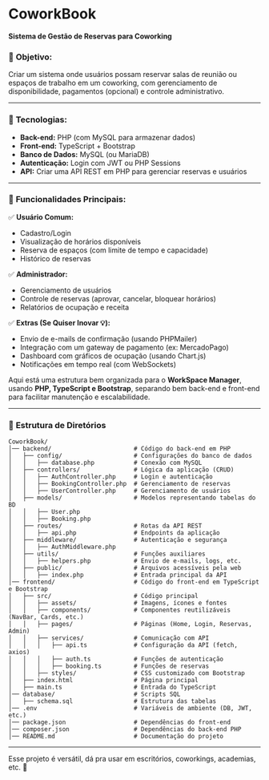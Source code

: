 # CoworkBook

**Sistema de Gestão de Reservas para Coworking**  

### 🔹 **Objetivo:**  
Criar um sistema onde usuários possam reservar salas de reunião ou espaços de trabalho em um coworking, com gerenciamento de disponibilidade, pagamentos (opcional) e controle administrativo.  

---

### 📌 **Tecnologias:**  
- **Back-end:** PHP (com MySQL para armazenar dados)  
- **Front-end:** TypeScript + Bootstrap  
- **Banco de Dados:** MySQL (ou MariaDB)  
- **Autenticação:** Login com JWT ou PHP Sessions  
- **API:** Criar uma API REST em PHP para gerenciar reservas e usuários  

---

### 🎯 **Funcionalidades Principais:**  

✅ **Usuário Comum:**  
- Cadastro/Login  
- Visualização de horários disponíveis  
- Reserva de espaços (com limite de tempo e capacidade)  
- Histórico de reservas  

✅ **Administrador:**  
- Gerenciamento de usuários  
- Controle de reservas (aprovar, cancelar, bloquear horários)  
- Relatórios de ocupação e receita  

✅ **Extras (Se Quiser Inovar 💡):**  
- Envio de e-mails de confirmação (usando PHPMailer)  
- Integração com um gateway de pagamento (ex: MercadoPago)  
- Dashboard com gráficos de ocupação (usando Chart.js)  
- Notificações em tempo real (com WebSockets)  

Aqui está uma estrutura bem organizada para o **WorkSpace Manager**, usando **PHP, TypeScript e Bootstrap**, separando bem back-end e front-end para facilitar manutenção e escalabilidade.  

---

### 📂 **Estrutura de Diretórios**
```
CoworkBook/
│── backend/                       # Código do back-end em PHP
│   ├── config/                    # Configurações do banco de dados
│   │   ├── database.php           # Conexão com MySQL
│   ├── controllers/               # Lógica da aplicação (CRUD)
│   │   ├── AuthController.php     # Login e autenticação
│   │   ├── BookingController.php  # Gerenciamento de reservas
│   │   ├── UserController.php     # Gerenciamento de usuários
│   ├── models/                    # Modelos representando tabelas do BD
│   │   ├── User.php
│   │   ├── Booking.php
│   ├── routes/                    # Rotas da API REST
│   │   ├── api.php                # Endpoints da aplicação
│   ├── middleware/                # Autenticação e segurança
│   │   ├── AuthMiddleware.php
│   ├── utils/                     # Funções auxiliares
│   │   ├── helpers.php            # Envio de e-mails, logs, etc.
│   ├── public/                    # Arquivos acessíveis pela web
│   │   ├── index.php              # Entrada principal da API
│── frontend/                      # Código do front-end em TypeScript e Bootstrap
│   ├── src/                       # Código principal
│   │   ├── assets/                # Imagens, ícones e fontes
│   │   ├── components/            # Componentes reutilizáveis (NavBar, Cards, etc.)
│   │   ├── pages/                 # Páginas (Home, Login, Reservas, Admin)
│   │   ├── services/              # Comunicação com API
│   │   │   ├── api.ts             # Configuração da API (fetch, axios)
│   │   │   ├── auth.ts            # Funções de autenticação
│   │   │   ├── booking.ts         # Funções de reservas
│   │   ├── styles/                # CSS customizado com Bootstrap
│   ├── index.html                 # Página principal
│   ├── main.ts                    # Entrada do TypeScript
│── database/                      # Scripts SQL
│   ├── schema.sql                 # Estrutura das tabelas
│── .env                           # Variáveis de ambiente (DB, JWT, etc.)
│── package.json                   # Dependências do front-end
│── composer.json                  # Dependências do back-end PHP
│── README.md                      # Documentação do projeto
```

---

Esse projeto é versátil, dá pra usar em escritórios, coworkings, academias, etc. 🚀
